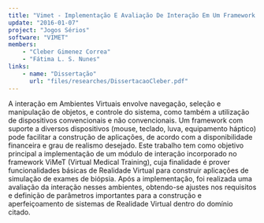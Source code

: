 ```yaml
---
title: "Vimet - Implementação E Avaliação De Interação Em Um Framework Para Treinamento Médico"
update: "2016-01-07"
project: "Jogos Sérios"
software: "VIMET"
members:
    - "Cleber Gimenez Correa"
    - "Fátima L. S. Nunes"
links:
    - name: "Dissertação"
      url: "files/researches/DissertacaoCleber.pdf"
---
```


A interação em Ambientes Virtuais envolve navegação, seleção e manipulação de objetos, e controle do sistema, como também a utilização de dispositivos convencionais e não convencionais. Um framework com suporte a diversos dispositivos (mouse, teclado, luva, equipamento háptico) pode facilitar a construção de aplicações, de acordo com a disponibilidade financeira e grau de realismo desejado. Este trabalho tem como objetivo principal a implementação de um módulo de interação incorporado no framework ViMeT (Virtual Medical Training), cuja finalidade é prover funcionalidades básicas de Realidade Virtual para construir aplicações de simulação de exames de biópsia. Após a implementação, foi realizada uma avaliação da interação nesses ambientes, obtendo-se ajustes nos requisitos e definição de parâmetros importantes para a construção e aperfeiçoamento de sistemas de Realidade Virtual dentro do domínio citado.
